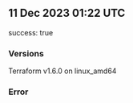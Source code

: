 ## 11 Dec 2023 01:22 UTC

success: true

### Versions

Terraform v1.6.0 on linux_amd64

### Error




